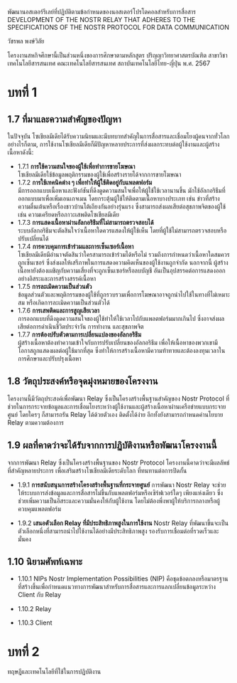 พัฒนานอสเตอร์รีเลย์ที่ปฏิบัติตามข้อกำหนดของนอสเตอร์โปรโตคอลสำหรับการสื่อสาร
DEVELOPMENT OF THE NOSTR RELAY THAT ADHERES TO THE SPECIFICATIONS OF THE NOSTR PROTOCOL FOR DATA COMMUNICATION


วัชรพล พงษ์วิลัย


โครงงานสหกิจศึกษานี้เป็นส่วนหนึ่งของการศึกษาตามหลักสูตร
ปริญญาวิทยาศาสตรบัณฑิต สาขาวิชาเทคโนโลยีสารสนเทศ
คณะเทคโนโลยีสารสนเทศ
สถาบันเทคโนโลยีไทย-ญี่ปุ่น
พ.ศ. 2567


# บทที่ 1

## 1.7 ที่มาและความสำคัญของปัญหา

ในปัจจุบัน โซเชียลมีเดียได้รับความนิยมและมีบทบาทสำคัญในการสื่อสารและเชื่อมโยงผู้คนจากทั่วโลก อย่างไรก็ตาม, การใช้งานโซเชียลมีเดียก็มีปัญหาหลายประการที่ส่งผลกระทบต่อผู้ใช้งานและผู้สร้างเนื้อหาดังนี้:


- 1.7.1 **การใช้ความสนใจของผู้ใช้เพื่อทำการขายโฆษณา**  
   โซเชียลมีเดียใช้ข้อมูลพฤติกรรมของผู้ใช้เพื่อสร้างรายได้จากการขายโฆษณา
- 1.7.2 **การใช้เทคนิคต่าง ๆ เพื่อทำให้ผู้ใช้ติดอยู่กับแพลตฟอร์ม**  
   มีการออกแบบเนื้อหาและฟังก์ชันที่ดึงดูดความสนใจเพื่อให้ผู้ใช้ใช้เวลานานขึ้น มักใช้อัลกอริธึมที่ออกแบบมาเพื่อเพิ่มเอนเกจเมน โดยกระตุ้นผู้ใช้ให้ติดตามเนื้อหาบางประเภท เช่น ข่าวที่สร้างความตื่นเต้นหรือเรื่องชาวบ้านโต้เถียงกันอย่างรุ่นแรง  ซึ่งสามารถส่งผลเสียต่อสุขภาพจิตของผู้ใช้ เช่น ความเครียดหรือภาวะเสพติดโซเชียลมีเดีย
- 1.7.3 **การแสดงเนื้อหาผ่านอัลกอริธึมที่ไม่สามารถตรวจสอบได้**  
   ระบบอัลกอริธึมจะตัดสินใจว่าเนื้อหาใดควรแสดงให้ผู้ใช้เห็น โดยที่ผู้ใช้ไม่สามารถตรวจสอบหรือปรับเปลี่ยนได้
- 1.7.4 **การควบคุมการเข้าร่วมและการเซ็นเซอร์เนื้อหา**  
  โซเชียลมีเดียมีอำนาจตัดสินว่าใครสามารถเข้าร่วมได้หรือไม่ รวมถึงการกำหนดว่าเนื้อหาใดสมควรถูกเซ็นเซอร์ ซึ่งส่งผลให้เสรีภาพในการแสดงความคิดเห็นของผู้ใช้งานถูกจำกัด นอกจากนี้ ผู้สร้างเนื้อหายังต้องเผชิญกับความเสี่ยงที่จะถูกเซ็นเซอร์หรือลบบัญชี อันเป็นอุปสรรคต่อการแสดงออกอย่างอิสระและการสร้างสรรค์เนื้อหา
- 1.7.5 **การละเมิดความเป็นส่วนตัว**  
  ข้อมูลส่วนตัวและพฤติกรรมของผู้ใช้ที่ถูกรวบรวมเพื่อการโฆษณาอาจถูกนำไปใช้ในทางที่ไม่เหมาะสม หรือเกิดการละเมิดความเป็นส่วนตัวได้
- 1.7.6 **การเสพติดและการสูญเสียเวลา**  
  การออกแบบที่ดึงดูดความสนใจของผู้ใช้ทำให้ใช้เวลาไปกับแพลตฟอร์มมากเกินไป ซึ่งอาจส่งผลเสียต่อการดำเนินชีวิตประจำวัน การทำงาน และสุขภาพจิต
- 1.7.7 **การต้องปรับตัวตามการเปลี่ยนแปลงของอัลกอริธึม**  
  ผู้สร้างเนื้อหาต้องทำความเข้าใจกับการปรับเปลี่ยนของอัลกอริธึม เพื่อให้เนื้อหาของพวกเขามีโอกาสถูกแสดงผลต่อผู้ใช้มากที่สุด ซึ่งทำให้การสร้างเนื้อหามีความท้าทายและต้องลงทุนเวลาในการศึกษาและปรับปรุงเนื้อหา
  



## 1.8 วัตถุประสงค์หรือจุดมุ่งหมายของโครงงาน 

โครงงานนี้มีวัตถุประสงค์เพื่อพัฒนา Relay ซึ่งเป็นโครงสร้างพื้นฐานสำคัญของ Nostr Protocol ที่ช่วยในการกระจายข้อมูลและการเชื่อมโยงระหว่างผู้ใช้งานและผู้สร้างเนื้อหาผ่านเครือข่ายแบบกระจายศูนย์ โดยใครๆ ก็สามารถรัน Relay ได้ด้วยตัวเอง ติดตั้งได้ง่าย อีกทั้งยังสามารถกำหนดค่านโยบาย Relay ตามความต้องการ


## 1.9  ผลที่คาดว่าจะได้รับจากการปฏิบัติงานหรือพัฒนาโครงงานนี้

จากการพัฒนา Relay ซึ่งเป็นโครงสร้างพื้นฐานของ Nostr Protocol โครงงานนี้คาดว่าจะมีผลลัพธ์ที่สำคัญหลายประการ เพื่อเสริมสร้างโซเชียลมีเดียระดับโลก ที่ทนทานต่อการปิดกั้น

- 1.9.1 **การสนับสนุนการสร้างโครงสร้างพื้นฐานที่กระจายศูนย์**
 การพัฒนา Nostr Relay จะช่วยให้ระบบการส่งข้อมูลและการสื่อสารไม่ขึ้นกับแพลตฟอร์มหรือเซิร์ฟเวอร์ใดๆ เพียงแห่งเดียว ซึ่งช่วยเพิ่มความเป็นอิสระและความมั่นคงให้กับผู้ใช้งาน โดยไม่ต้องพึ่งพาผู้ให้บริการกลางหรือผู้ควบคุมแพลตฟอร์ม


- 1.9.2 **เสนอตัวเลือก Relay ที่มีประสิทธิภาพสูงในการใช้งาน**
  Nostr Relay ที่พัฒนาขึ้นจะเป็นตัวเลือกหนึ่งที่สามารถนำไปใช้งานได้อย่างมีประสิทธิภาพสูง รองรับการเชื่อมต่อที่รวดเร็วและมั่นคง 

## 1.10 นิยามศัพท์เฉพาะ

- 1.10.1 NIPs
Nostr Implementation Possibilities (NIP) คือชุดข้อตกลงหรือมาตรฐานที่สร้างขึ้นเพื่อกำหนดแนวทางการพัฒนาสำหรับการสื่อสารและการแลกเปลี่ยนข้อมูลระหว่าง Client กับ Relay

- 1.10.2 Relay

- 1.10.3 Client


# บทที่ 2

ทฤษฎีและเทคโนโลยีที่ใช้ในการปฏิบัติงาน

